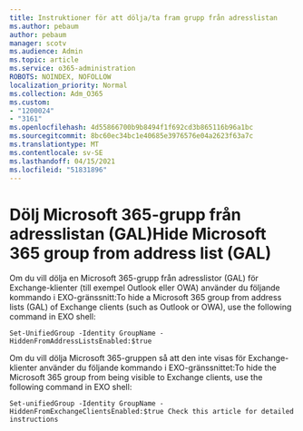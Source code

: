 ```yaml
---
title: Instruktioner för att dölja/ta fram grupp från adresslistan
ms.author: pebaum
author: pebaum
manager: scotv
ms.audience: Admin
ms.topic: article
ms.service: o365-administration
ROBOTS: NOINDEX, NOFOLLOW
localization_priority: Normal
ms.collection: Adm_O365
ms.custom:
- "1200024"
- "3161"
ms.openlocfilehash: 4d55866700b9b8494f1f692cd3b865116b96a1bc
ms.sourcegitcommit: 8bc60ec34bc1e40685e3976576e04a2623f63a7c
ms.translationtype: MT
ms.contentlocale: sv-SE
ms.lasthandoff: 04/15/2021
ms.locfileid: "51831896"
---
```

# <a name="hide-microsoft-365-group-from-address-list-gal"></a><span data-ttu-id="88ec2-102">Dölj Microsoft 365-grupp från adresslistan (GAL)</span><span class="sxs-lookup"><span data-stu-id="88ec2-102">Hide Microsoft 365 group from address list (GAL)</span></span>

<span data-ttu-id="88ec2-103">Om du vill dölja en Microsoft 365-grupp från adresslistor (GAL) för Exchange-klienter (till exempel Outlook eller OWA) använder du följande kommando i EXO-gränssnitt:</span><span class="sxs-lookup"><span data-stu-id="88ec2-103">To hide a Microsoft 365 group from address lists (GAL) of Exchange clients (such as Outlook or OWA), use the following command in EXO shell:</span></span>

`Set-UnifiedGroup -Identity GroupName -HiddenFromAddressListsEnabled:$true`

<span data-ttu-id="88ec2-104">Om du vill dölja Microsoft 365-gruppen så att den inte visas för Exchange-klienter använder du följande kommando i EXO-gränssnittet:</span><span class="sxs-lookup"><span data-stu-id="88ec2-104">To hide the Microsoft 365 group from being visible to Exchange clients, use the following command in EXO shell:</span></span>

`Set-unifiedGroup -Identity GroupName -HiddenFromExchangeClientsEnabled:$true
Check this article for detailed instructions`

